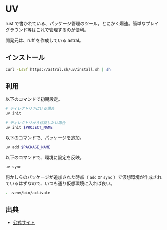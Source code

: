 # UV

rust で書かれている、パッケージ管理のツール。とにかく爆速。簡単なプレイグラウンド等はこれで管理するのが便利。

開発元は、ruff を作成している astral。

## インストール

```sh
curl -LsSf https://astral.sh/uv/install.sh | sh
```

## 利用

以下のコマンドで初期設定。

```sh
# ディレクトリ下にいる場合
uv init

# ディレクトリから作成したい場合
uv init $PROJECT_NAME
```

以下のコマンドで、パッケージを追加。

```sh
uv add $PACKAGE_NAME
```

以下のコマンドで、環境に設定を反映。

```sh
uv sync
```

何かしらのパッケージが追加された時点（ `add` or `sync` ）で仮想環境が作成されているはずなので、いつも通り仮想環境に入れば良い。

```sh
. .venv/bin/activate
```

## 出典

- [公式サイト](https://astral.sh/blog/uv-unified-python-packaging)
